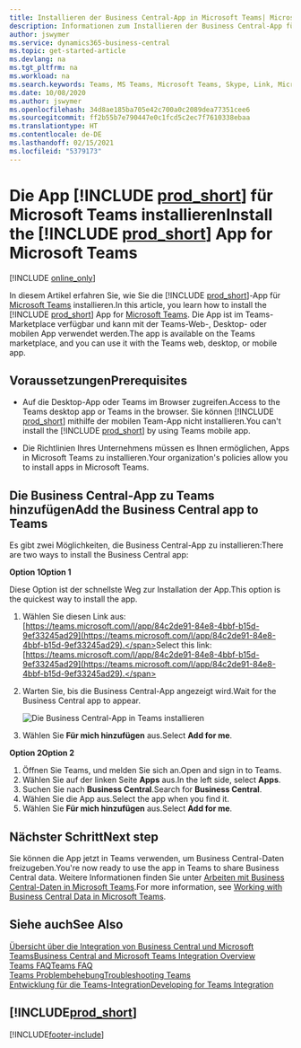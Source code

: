```yaml
---
title: Installieren der Business Central-App in Microsoft Teams| Microsoft Docs
description: Informationen zum Installieren der Business Central-App für Microsoft Teams.
author: jswymer
ms.service: dynamics365-business-central
ms.topic: get-started-article
ms.devlang: na
ms.tgt_pltfrm: na
ms.workload: na
ms.search.keywords: Teams, MS Teams, Microsoft Teams, Skype, Link, Microsoft 365, collaborate, collaboration, teamwork
ms.date: 10/08/2020
ms.author: jswymer
ms.openlocfilehash: 34d8ae185ba705e42c700a0c2089dea77351cee6
ms.sourcegitcommit: ff2b55b7e790447e0c1fcd5c2ec7f7610338ebaa
ms.translationtype: HT
ms.contentlocale: de-DE
ms.lasthandoff: 02/15/2021
ms.locfileid: "5379173"
---
```

# <a name="install-the-prod_short-app-for-microsoft-teams"></a><span data-ttu-id="5835a-103">Die App [!INCLUDE [prod_short](includes/prod_short.md)] für Microsoft Teams installieren</span><span class="sxs-lookup"><span data-stu-id="5835a-103">Install the [!INCLUDE [prod_short](includes/prod_short.md)] App for Microsoft Teams</span></span>

[!INCLUDE [online_only](includes/online_only.md)]

<span data-ttu-id="5835a-104">In diesem Artikel erfahren Sie, wie Sie die [!INCLUDE [prod_short](includes/prod_short.md)]-App für [Microsoft Teams](https://www.microsoft.com/en-us/microsoft-365/microsoft-teams) installieren.</span><span class="sxs-lookup"><span data-stu-id="5835a-104">In this article, you learn how to install the [!INCLUDE [prod_short](includes/prod_short.md)] App for [Microsoft Teams](https://www.microsoft.com/en-us/microsoft-365/microsoft-teams).</span></span> <span data-ttu-id="5835a-105">Die App ist im Teams-Marketplace verfügbar und kann mit der Teams-Web-, Desktop- oder mobilen App verwendet werden.</span><span class="sxs-lookup"><span data-stu-id="5835a-105">The app is available on the Teams marketplace, and you can use it with the Teams web, desktop, or mobile app.</span></span>

## <a name="prerequisites"></a><span data-ttu-id="5835a-106">Voraussetzungen</span><span class="sxs-lookup"><span data-stu-id="5835a-106">Prerequisites</span></span>

- <span data-ttu-id="5835a-107">Auf die Desktop-App oder Teams im Browser zugreifen.</span><span class="sxs-lookup"><span data-stu-id="5835a-107">Access to the Teams desktop app or Teams in the browser.</span></span> <span data-ttu-id="5835a-108">Sie können [!INCLUDE [prod_short](includes/prod_short.md)] mithilfe der mobilen Team-App nicht installieren.</span><span class="sxs-lookup"><span data-stu-id="5835a-108">You can't install the [!INCLUDE [prod_short](includes/prod_short.md)] by using Teams mobile app.</span></span>

- <span data-ttu-id="5835a-109">Die Richtlinien Ihres Unternehmens müssen es Ihnen ermöglichen, Apps in Microsoft Teams zu installieren.</span><span class="sxs-lookup"><span data-stu-id="5835a-109">Your organization's policies allow you to install apps in Microsoft Teams.</span></span>

## <a name="add-the-business-central-app-to-teams"></a><span data-ttu-id="5835a-110">Die Business Central-App zu Teams hinzufügen</span><span class="sxs-lookup"><span data-stu-id="5835a-110">Add the Business Central app to Teams</span></span>

<span data-ttu-id="5835a-111">Es gibt zwei Möglichkeiten, die Business Central-App zu installieren:</span><span class="sxs-lookup"><span data-stu-id="5835a-111">There are two ways to install the Business Central app:</span></span>

<span data-ttu-id="5835a-112">**Option 1**</span><span class="sxs-lookup"><span data-stu-id="5835a-112">**Option 1**</span></span>

<span data-ttu-id="5835a-113">Diese Option ist der schnellste Weg zur Installation der App.</span><span class="sxs-lookup"><span data-stu-id="5835a-113">This option is the quickest way to install the app.</span></span>

1. <span data-ttu-id="5835a-114">Wählen Sie diesen Link aus: [https://teams.microsoft.com/l/app/84c2de91-84e8-4bbf-b15d-9ef33245ad29](https://teams.microsoft.com/l/app/84c2de91-84e8-4bbf-b15d-9ef33245ad29).</span><span class="sxs-lookup"><span data-stu-id="5835a-114">Select this link: [https://teams.microsoft.com/l/app/84c2de91-84e8-4bbf-b15d-9ef33245ad29](https://teams.microsoft.com/l/app/84c2de91-84e8-4bbf-b15d-9ef33245ad29).</span></span>

2. <span data-ttu-id="5835a-115">Warten Sie, bis die Business Central-App angezeigt wird.</span><span class="sxs-lookup"><span data-stu-id="5835a-115">Wait for the Business Central app to appear.</span></span>

    ![Die Business Central-App in Teams installieren](media/teams-install-app.png)

3. <span data-ttu-id="5835a-117">Wählen Sie **Für mich hinzufügen** aus.</span><span class="sxs-lookup"><span data-stu-id="5835a-117">Select **Add for me**.</span></span>

<span data-ttu-id="5835a-118">**Option 2**</span><span class="sxs-lookup"><span data-stu-id="5835a-118">**Option 2**</span></span>

1. <span data-ttu-id="5835a-119">Öffnen Sie Teams, und melden Sie sich an.</span><span class="sxs-lookup"><span data-stu-id="5835a-119">Open and sign in to Teams.</span></span>
2. <span data-ttu-id="5835a-120">Wählen Sie auf der linken Seite **Apps** aus.</span><span class="sxs-lookup"><span data-stu-id="5835a-120">In the left side, select **Apps**.</span></span>
3. <span data-ttu-id="5835a-121">Suchen Sie nach **Business Central**.</span><span class="sxs-lookup"><span data-stu-id="5835a-121">Search for **Business Central**.</span></span>
4. <span data-ttu-id="5835a-122">Wählen Sie die App aus.</span><span class="sxs-lookup"><span data-stu-id="5835a-122">Select the app when you find it.</span></span>
5. <span data-ttu-id="5835a-123">Wählen Sie **Für mich hinzufügen** aus.</span><span class="sxs-lookup"><span data-stu-id="5835a-123">Select **Add for me**.</span></span>

## <a name="next-step"></a><span data-ttu-id="5835a-124">Nächster Schritt</span><span class="sxs-lookup"><span data-stu-id="5835a-124">Next step</span></span>

<span data-ttu-id="5835a-125">Sie können die App jetzt in Teams verwenden, um Business Central-Daten freizugeben.</span><span class="sxs-lookup"><span data-stu-id="5835a-125">You're now ready to use the app in Teams to share Business Central data.</span></span> <span data-ttu-id="5835a-126">Weitere Informationen finden Sie unter [Arbeiten mit Business Central-Daten in Microsoft Teams](across-working-with-teams.md).</span><span class="sxs-lookup"><span data-stu-id="5835a-126">For more information, see [Working with Business Central Data in Microsoft Teams](across-working-with-teams.md).</span></span>

## <a name="see-also"></a><span data-ttu-id="5835a-127">Siehe auch</span><span class="sxs-lookup"><span data-stu-id="5835a-127">See Also</span></span>

[<span data-ttu-id="5835a-128">Übersicht über die Integration von Business Central und Microsoft Teams</span><span class="sxs-lookup"><span data-stu-id="5835a-128">Business Central and Microsoft Teams Integration Overview</span></span>](across-teams-overview.md)  
[<span data-ttu-id="5835a-129">Teams FAQ</span><span class="sxs-lookup"><span data-stu-id="5835a-129">Teams FAQ</span></span>](teams-faq.md)  
[<span data-ttu-id="5835a-130">Teams Problembehebung</span><span class="sxs-lookup"><span data-stu-id="5835a-130">Troubleshooting Teams</span></span>](admin-teams-troubleshooting.md)  
[<span data-ttu-id="5835a-131">Entwicklung für die Teams-Integration</span><span class="sxs-lookup"><span data-stu-id="5835a-131">Developing for Teams Integration</span></span>](/dynamics365/business-central/dev-itpro/developer/devenv-develop-for-teams)  

## [!INCLUDE[prod_short](includes/free_trial_md.md)]  


[!INCLUDE[footer-include](includes/footer-banner.md)]